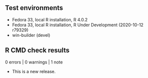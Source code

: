 ## Test environments
* Fedora 33, local R installation, R 4.0.2
* Fedora 33, local R installation, R Under Development (2020-10-12 r79329)
* win-builder (devel)

## R CMD check results

0 errors | 0 warnings | 1 note

* This is a new release.
